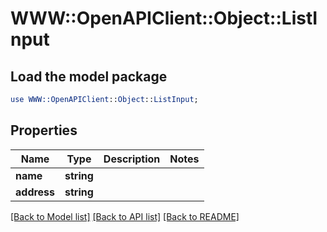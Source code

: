 # WWW::OpenAPIClient::Object::ListInput

## Load the model package
```perl
use WWW::OpenAPIClient::Object::ListInput;
```

## Properties
Name | Type | Description | Notes
------------ | ------------- | ------------- | -------------
**name** | **string** |  | 
**address** | **string** |  | 

[[Back to Model list]](../README.md#documentation-for-models) [[Back to API list]](../README.md#documentation-for-api-endpoints) [[Back to README]](../README.md)


